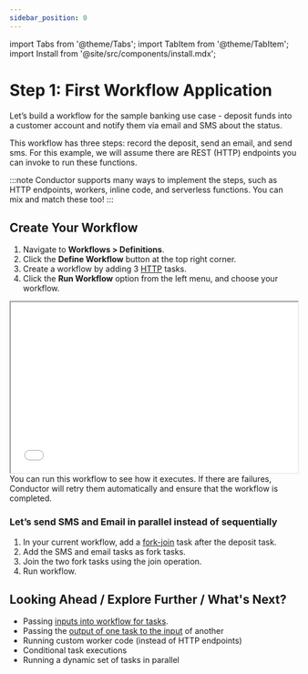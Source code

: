 ```yaml
---
sidebar_position: 0
---
```


import Tabs from '@theme/Tabs';
import TabItem from '@theme/TabItem';
import Install from '@site/src/components/install.mdx';

# Step 1: First Workflow Application

Let’s build a workflow for the sample banking use case - deposit funds into a customer account and notify them via email and SMS about the status.

This workflow has three steps: record the deposit, send an email, and send sms. For this example, we will assume there are REST (HTTP) endpoints you can invoke to run these functions.

:::note
Conductor supports many ways to implement the steps, such as HTTP endpoints, workers, inline code, and serverless functions. You can mix and match these too!
:::

## Create Your Workflow

<Tabs>
<TabItem value="UI" label="UI" className="ui-instructions">
<div className="row">
<div className="col col--4">

1. Navigate to **Workflows > Definitions**.
2. Click the **Define Workflow** button at the top right corner.
3. Create a workflow by adding 3 [HTTP](https://orkes.cloud/content/reference-docs/system-tasks/http) tasks.
4. Click the **Run Workflow** option from the left menu, and choose your workflow.

</div>
<div className="col">
<div className="embed-loom-video">
<iframe
  width="100%"
  height="300px"
  allow="fullscreen;"
  src={"https://www.youtube.com/embed/0BaiLdGu7Lo"}
></iframe></div>
</div>
</div>
</TabItem>
</Tabs>
You can run this workflow to see how it executes. If there are failures, Conductor will retry them automatically and ensure that the workflow is completed.

### Let’s send SMS and Email in parallel instead of sequentially

<Tabs>
<TabItem value="UI" label="UI">

1. In your current workflow, add a [fork-join](https://orkes.cloud/content/reference-docs/operators/forkjoin) task after the deposit task.
2. Add the SMS and email tasks as fork tasks.
3. Join the two fork tasks using the join operation.
4. Run workflow.

</TabItem>
</Tabs>

## Looking Ahead / Explore Further / What's Next?

- Passing [inputs into workflow for tasks](https://orkes.cloud/content/guides/passing-data-task-to-task).
- Passing the [output of one task to the input](https://orkes.cloud/content/guides/passing-data-task-to-task) of another
- Running custom worker code (instead of HTTP endpoints)
- Conditional task executions
- Running a dynamic set of tasks in parallel
